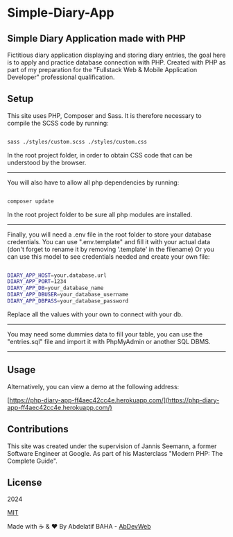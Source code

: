 # Simple-Diary-App

## Simple Diary Application made with PHP

Fictitious diary application displaying and storing diary entries, the goal here is to apply and practice database connection with PHP.
Created with PHP as part of my preparation for the "Fullstack Web & Mobile Application Developer" professional qualification.

## Setup

This site uses PHP, Composer and Sass.
It is therefore necessary to compile the SCSS code by running:

```bash

sass ./styles/custom.scss ./styles/custom.css

```

In the root project folder, in order to obtain CSS code that can be understood by the browser.

---

You will also have to allow all php dependencies by running:

```bash

composer update

```

In the root project folder to be sure all php modules are installed.

---

Finally, you will need a .env file in the root folder to store your database credentials.
You can use ".env.template" and fill it with your actual data (don't forget to rename it by removing '.template' in the filename)
Or you can use this model to see credentials needed and create your own file:

```bash

DIARY_APP_HOST=your.database.url
DIARY_APP_PORT=1234
DIARY_APP_DB=your_database_name
DIARY_APP_DBUSER=your_database_username
DIARY_APP_DBPASS=your_database_password

```

Replace all the values with your own to connect with your db.

---

You may need some dummies data to fill your table, you can use the "entries.sql" file and import it with PhpMyAdmin or another SQL DBMS.

---

## Usage

Alternatively, you can view a demo at the following address:

[https://php-diary-app-ff4aec42cc4e.herokuapp.com/](https://php-diary-app-ff4aec42cc4e.herokuapp.com/)

## Contributions

This site was created under the supervision of Jannis Seemann, a former Software Engineer at Google.
As part of his Masterclass "Modern PHP: The Complete Guide".

## License

2024

[MIT](https://choosealicense.com/licenses/mit/)

Made with ☕ & ❤️ By Abdelatif BAHA - [AbDevWeb](https://AbDevWeb.com)
